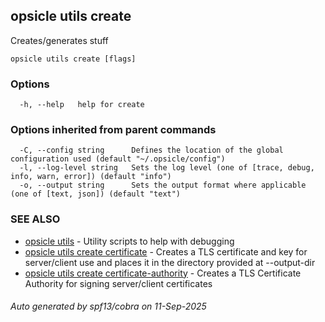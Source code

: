 ## opsicle utils create

Creates/generates stuff

```
opsicle utils create [flags]
```

### Options

```
  -h, --help   help for create
```

### Options inherited from parent commands

```
  -C, --config string      Defines the location of the global configuration used (default "~/.opsicle/config")
  -l, --log-level string   Sets the log level (one of [trace, debug, info, warn, error]) (default "info")
  -o, --output string      Sets the output format where applicable (one of [text, json]) (default "text")
```

### SEE ALSO

* [opsicle utils](cli/opsicle_utils.md)	 - Utility scripts to help with debugging
* [opsicle utils create certificate](cli/opsicle_utils_create_certificate.md)	 - Creates a TLS certificate and key for server/client use and places it in the directory provided at --output-dir
* [opsicle utils create certificate-authority](cli/opsicle_utils_create_certificate-authority.md)	 - Creates a TLS Certificate Authority for signing server/client certificates

###### Auto generated by spf13/cobra on 11-Sep-2025

